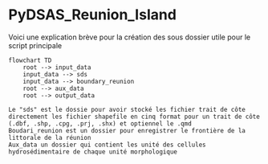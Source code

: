 # PyDSAS_Reunion_Island

Voici une explication brève pour la création des sous dossier utile pour le script principale

```mermaid
flowchart TD
    root --> input_data
    input_data --> sds
    input_data --> boundary_reunion
    root --> aux_data
    root --> output_data

Le "sds" est le dossie pour avoir stocké les fichier trait de côte directement les fichier shapefile en cinq format pour un trait de côte (.dbf, .shp, .cpg, .prj, .shx) et optiennel le .qmd 
Boudari_reunion est un dossier pour enregistrer le frontière de la littorale de la réunion
Aux_data un dossier qui contient les unité des cellules hydrosédimentaire de chaque unité morphologique



